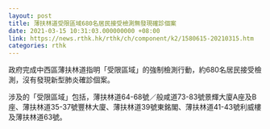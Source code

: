 ```yaml
---
layout: post
title: 薄扶林道受限區域680名居民接受檢測無發現確診個案
date: 2021-03-15 10:31:03.000000000 +08:00
link: https://news.rthk.hk/rthk/ch/component/k2/1580615-20210315.htm
categories: rthk
---
```


政府完成中西區薄扶林道指明「受限區域」的強制檢測行動，約680名居民接受檢測，沒有發現新型肺炎確診個案。

涉及的「受限區域」包括，薄扶林道64-68號／般咸道73-83號景輝大廈A座及B座、薄扶林道35-37號豐林大廈、薄扶林道39號東銘閣、薄扶林道41-43號利威樓及薄扶林道63號。
